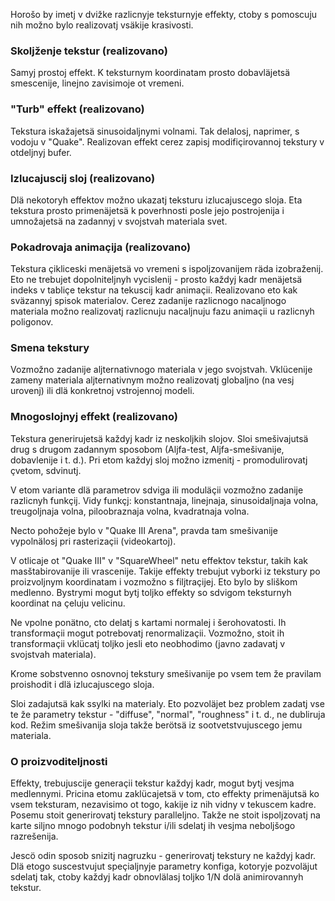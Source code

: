 Horošo by imetj v dvižke razlicnyje teksturnyje effekty, ctoby s pomoscuju nih možno bylo realizovatj vsäkije krasivosti.

### Skoljženje tekstur (realizovano)

Samyj prostoj effekt.
K teksturnym koordinatam prosto dobavläjetsä smescenije, linejno zavisimoje ot vremeni.


### "Turb" effekt (realizovano)

Tekstura iskažajetsä sinusoidaljnymi volnami.
Tak delalosj, naprimer, s vodoju v "Quake".
Realizovan effekt cerez zapisj modifiçirovannoj tekstury v otdeljnyj bufer.


### Izlucajuscij sloj (realizovano)

Dlä nekotoryh effektov možno ukazatj teksturu izlucajuscego sloja.
Eta tekstura prosto primenäjetsä k poverhnosti posle jejo postrojenija i umnožajetsä na zadannyj v svojstvah materiala svet.


### Pokadrovaja animaçija (realizovano)

Tekstura çikliceski menäjetsä vo vremeni s ispoljzovanijem räda izobraženij.
Eto ne trebujet dopolniteljnyh vycislenij - prosto každyj kadr menäjetsä indeks v tabliçe tekstur na tekuscij kadr animaçii.
Realizovano eto kak sväzannyj spisok materialov.
Cerez zadanije razlicnogo nacaljnogo materiala možno realizovatj razlicnuju nacaljnuju fazu animaçii u razlicnyh poligonov.


### Smena tekstury

Vozmožno zadanije aljternativnogo materiala v jego svojstvah.
Vklücenije zameny materiala aljternativnym možno realizovatj globaljno (na vesj urovenj) ili dlä konkretnoj vstrojennoj modeli.


### Mnogoslojnyj effekt (realizovano)

Tekstura generirujetsä každyj kadr iz neskoljkih slojov.
Sloi smešivajutsä drug s drugom zadannym sposobom (Aljfa-test, Aljfa-smešivanije, dobavlenije i t. d.).
Pri etom každyj sloj možno izmenitj - promodulirovatj çvetom, sdvinutj.

V etom variante dlä parametrov sdviga ili moduläçii vozmožno zadanije razlicnyh funkçij.
Vidy funkçj: konstantnaja, linejnaja, sinusoidaljnaja volna, treugoljnaja volna, piloobraznaja volna, kvadratnaja volna.

Necto pohožeje bylo v "Quake III Arena", pravda tam smešivanije vypolnälosj pri rasterizaçii (videokartoj).

V otlicaje ot "Quake III" v "SquareWheel" netu effektov tekstur, takih kak masštabirovanije ili vrascenije.
Takije effekty trebujut vyborki iz tekstury po proizvoljnym koordinatam i vozmožno s filjtraçijej.
Eto bylo by sliškom medlenno.
Bystrymi mogut bytj toljko effekty so sdvigom teksturnyh koordinat na çeluju velicinu.

Ne vpolne ponätno, cto delatj s kartami normalej i šerohovatosti.
Ih transformaçii mogut potrebovatj renormalizaçii.
Vozmožno, stoit ih transformaçii vklücatj toljko jesli eto neobhodimo (javno zadavatj v svojstvah materiala).

Krome sobstvenno osnovnoj tekstury smešivanije po vsem tem že pravilam proishodit i dlä izlucajuscego sloja.

Sloi zadajutsä kak ssylki na materialy.
Eto pozvoläjet bez problem zadatj vse te že parametry tekstur - "diffuse", "normal", "roughness" i t. d., ne dubliruja kod.
Režim smešivanija sloja takže berötsä iz sootvetstvujuscego jemu materiala.


### O proizvoditeljnosti

Effekty, trebujuscije generaçii tekstur každyj kadr, mogut bytj vesjma medlennymi.
Pricina etomu zaklücajetsä v tom, cto effekty primenäjutsä ko vsem teksturam, nezavisimo ot togo, kakije iz nih vidny v tekuscem kadre.
Posemu stoit generirovatj tekstury paralleljno.
Takže ne stoit ispoljzovatj na karte siljno mnogo podobnyh tekstur i/ili sdelatj ih vesjma neboljšogo razrešenija.

Jescö odin sposob snizitj nagruzku - generirovatj tekstury ne každyj kadr.
Dlä etogo suscestvujut speçialjnyje parametry konfiga, kotoryje pozvoläjut sdelatj tak, ctoby každyj kadr obnovlälasj toljko 1/N dolä animirovannyh tekstur.
